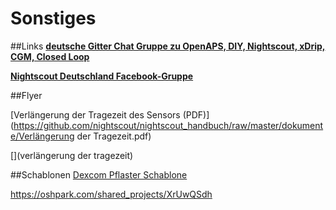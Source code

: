 # Sonstiges
##Links
**[deutsche Gitter Chat Gruppe zu OpenAPS, DIY, Nightscout, xDrip, CGM, Closed Loop](https://gitter.im/LadyViktoria/germanLOOP)**


**[Nightscout Deutschland Facebook-Gruppe](https://www.facebook.com/groups/nightscoutDE/)**


##Flyer

[Verlängerung der Tragezeit des Sensors (PDF)](https://github.com/nightscout/nightscout_handbuch/raw/master/dokumente/Verlängerung der Tragezeit.pdf)



[](verlängerung der tragezeit)

##Schablonen
[Dexcom Pflaster Schablone](https://raw.githubusercontent.com/nightscout/nightscout_handbuch/master/images/sonstiges/Pflasterschablone2.jpg)

https://oshpark.com/shared_projects/XrUwQSdh
